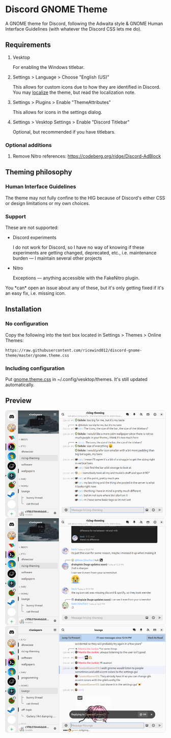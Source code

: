 # Discord GNOME Theme

A GNOME theme for Discord, following the Adwaita style & GNOME Human Interface Guidelines (with whatever the Discord CSS lets me do).

## Requirements

1. Vesktop

   For enabling the Windows titlebar.

2. Settings > Language > Choose "English (US)"

   This allows for custom icons due to how they are identified in Discord. You may [localize](./src/global/icons.scss) the theme, but read the localization note.

3. Settings > Plugins > Enable "ThemeAttributes"

   This allows for icons in the settings dialog.

4. Settings > Vesktop Settings > Enable "Discord Titlebar"

   Optional, but recommended if you have titlebars.

### Optional additions

1. Remove Nitro references: https://codeberg.org/ridge/Discord-AdBlock

## Theming philosophy

### Human Interface Guidelines

The theme may not fully confine to the HIG because of Discord's either CSS or design limitations or my own choices.

### Support

These are not supported:

- Discord experiments

  I do not work for Discord, so I have no way of knowing if these experiments are getting changed, deprecated, etc., i.e. maintenance burden — I maintain several other projects

- Nitro

  Exceptions — anything accessible with the FakeNitro plugin.

You \*can\* open an issue about any of these, but it's only getting fixed if it's an easy fix, i.e. missing icon.

## Installation

### No configuration

Copy the following into the text box located in Settings > Themes > Online Themes:

```
https://raw.githubusercontent.com/ricewind012/discord-gnome-theme/master/gnome.theme.css
```

### Including configuration

Put [gnome.theme.css](./gnome.theme.css) in ~/.config/vesktop/themes. It's still updated automatically.

## Preview

![first](./assets/preview/Screenshot%20from%202024-04-27%2011-55-58.png)
![cozy second](./assets/preview/Screenshot%20from%202024-04-27%2012-31-42.png)
![third](./assets/preview/Screenshot%20from%202024-04-27%2012-24-16.png)
